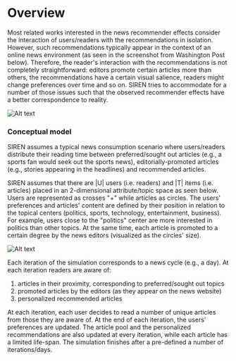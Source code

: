 # Overview

Most related works interested in the news recommender effects consider the interaction of users/readers with the recommendations in isolation. However, such recommendations typically appear in the context of an online news environment (as seen in the screenshot from Washington Post below). Therefore, the reader's interaction with the recommendations is not completely straightforward: editors promote certain articles more than others, the recommendations have a certain visual salience, readers might change preferences over time and so on. SIREN tries to accommodate for a number of those issues such that the observed recommender effects have a better correspondence to reality.

![Alt text](https://github.com/dbountouridis/siren/blob/master/images/washingtonpost.png?raw=true "washingtopost")

### Conceptual model

SIREN assumes a typical news consumption scenario where users/readers distribute their reading time between preferred/sought out articles (e.g., a sports fan would seek out the sports news), editorially-promoted articles (e.g., stories appearing in the headlines) and recommended articles. 

SIREN assumes that there are |U| users (i.e. readers) and |T| items (i.e. articles) placed in an 2-dimensional attribute/topic space as seen  below. Users are represented as crosses "+" while articles as circles. The users' preferences and articles' content are defined by their position in relation to the topical centers (politics, sports, technology, entertainment, business). For example, users close to the "politics" center are more interested in politics than other topics. At the same time, each article is promoted to a certain degree by the news editors (visualized as the circles' size).

![Alt text](https://github.com/dbountouridis/siren/blob/master/images/featurespace.png?raw=true "Feature space")


Each iteration of the simulation corresponds to a news cycle (e.g., a day). At each iteration readers are aware of: 
1. articles in their proximity, corresponding to preferred/sought out topics
2. promoted articles by the editors (as they appear on the news website)
3. personalized recommended articles

At each iteration, each user decides to read a number of unique articles from those they are aware of. At the end of each iteration, the users’ preferences are updated. The article pool and the personalized recommendations are also updated at every iteration, while each article has a limited life-span. The simulation finishes after a pre-defined a number of iterations/days.
